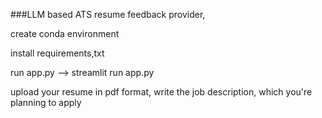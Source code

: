 ###LLM based ATS resume feedback provider,

create conda environment

install requirements,txt

run app.py --> streamlit run app.py

upload your resume in pdf format, write the job description, which you're planning to apply

